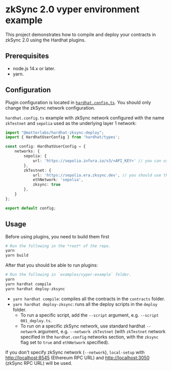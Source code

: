 # zkSync 2.0 vyper environment example

This project demonstrates how to compile and deploy your contracts in zkSync 2.0 using the Hardhat plugins.

## Prerequisites

- node.js 14.x or later.
- yarn.

## Configuration

Plugin configuration is located in [`hardhat.config.ts`](./hardhat.config.ts).
You should only change the zkSync network configuration.

`hardhat.config.ts` example with zkSync network configured with the name `zkTestnet` and `sepolia` used as the underlying layer 1 network:
```ts
import "@matterlabs/hardhat-zksync-deploy";
import { HardhatUserConfig } from 'hardhat/types';

const config: HardhatUserConfig = {
    networks: {
        sepolia: {
            url: 'https://sepolia.infura.io/v3/<API_KEY>' // you can use either the URL of the Ethereum Web3 RPC, or the identifier of the network (e.g. `mainnet` or `rinkeby`)
        },
        zkTestnet: {
            url: 'https://sepolia.era.zksync.dev', // you should use the URL of the zkSync network RPC
            ethNetwork: 'sepolia',
            zksync: true
        },
    }
};

export default config;
```

## Usage

Before using plugins, you need to build them first

```sh
# Run the following in the *root* of the repo.
yarn
yarn build
```

After that you should be able to run plugins:

```sh
# Run the following in `examples/vyper-example` folder.
yarn
yarn hardhat compile
yarn hardhat deploy-zksync
```

- `yarn hardhat compile`: compiles all the contracts in the `contracts` folder.
- `yarn hardhat deploy-zksync`: runs all the deploy scripts in the `deploy` folder.
    - To run a specific script, add the `--script` argument, e.g. `--script 001_deploy.ts`.
    - To run on a specific zkSync network, use standard hardhat `--network` argument, e.g. `--network zkTestnet`
    (with `zkTestnet` network specified in the `hardhat.config` networks section, with the `zksync` flag set to `true` and `ethNetwork` specified).

If you don't specify zkSync network (`--network`), `local-setup` with <http://localhost:8545> (Ethereum RPC URL) and <http://localhost:3050> (zkSync RPC URL) will be used.
